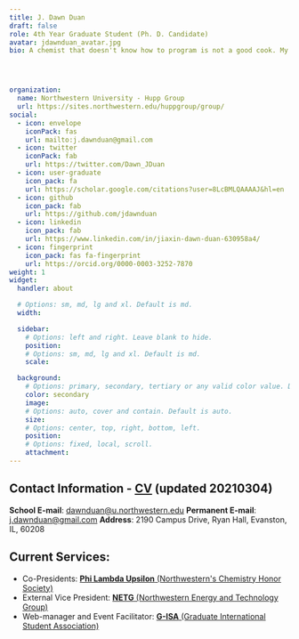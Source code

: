 ```yaml
---
title: J. Dawn Duan
draft: false
role: 4th Year Graduate Student (Ph. D. Candidate)
avatar: jdawnduan_avatar.jpg
bio: A chemist that doesn't know how to program is not a good cook. My research interests include electrochemical properties of materials, measurement techniques including electron microscop, crystallogrphy, diffraction and scattering. I believe automation in labs can promote creative thinking in a research group. <a href = 'https://www.facebook.com/Gudetama' target = '_blank'>Gudetama</a> spirit resides in me.




organization:
  name: Northwestern University - Hupp Group
  url: https://sites.northwestern.edu/huppgroup/group/
social:
  - icon: envelope
    iconPack: fas
    url: mailto:j.dawnduan@gmail.com
  - icon: twitter
    iconPack: fab
    url: https://twitter.com/Dawn_JDuan
  - icon: user-graduate
    icon_pack: fa
    url: https://scholar.google.com/citations?user=8LcBMLQAAAAJ&hl=en
  - icon: github
    icon_pack: fab
    url: https://github.com/jdawnduan
  - icon: linkedin
    icon_pack: fab
    url: https://www.linkedin.com/in/jiaxin-dawn-duan-630958a4/
  - icon: fingerprint
    icon_pack: fas fa-fingerprint
    url: https://orcid.org/0000-0003-3252-7870
weight: 1
widget:
  handler: about

  # Options: sm, md, lg and xl. Default is md.
  width:

  sidebar:
    # Options: left and right. Leave blank to hide.
    position:
    # Options: sm, md, lg and xl. Default is md.
    scale:

  background:
    # Options: primary, secondary, tertiary or any valid color value. Default is primary.
    color: secondary
    image:
    # Options: auto, cover and contain. Default is auto.
    size:
    # Options: center, top, right, bottom, left.
    position:
    # Options: fixed, local, scroll.
    attachment:
---
```


## Contact Information - <a href = "Jiaxin_Duan_NU_HuppGroup_CV.pdf" target="_blank">**CV**</a> (updated 20210304)
**School E-mail**: dawnduan@u.northwestern.edu
**Permanent E-mail**: j.dawnduan@gmail.com
**Address**: 2190 Campus Drive, Ryan Hall, Evanston, IL, 60208

## Current Services:  
- Co-Presidents: <a href = "http://nuplu.weebly.com/">**Phi Lambda Upsilon** (Northwestern's Chemistry Honor Society)</a>
- External Vice President: <a href = "https://sites.northwestern.edu/netg0/">**NETG** (Northwestern Energy and Technology Group)</a>
- Web-manager and Event Facilitator: <a href = "https://sites.northwestern.edu/gisa/">**G-ISA** (Graduate International Student Association)</a>
